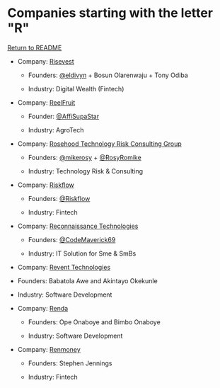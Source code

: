 # Companies starting with the letter "R"

[Return to README](../README.md)

- Company: [Risevest](https://rise.capital/)

  - Founders: [@eldivyn](https://twitter.com/eldivyn) + Bosun Olarenwaju + Tony Odiba

  - Industry: Digital Wealth (Fintech)

- Company: [ReelFruit](https://reelfruit.com/)

  - Founder: [@AffiSupaStar](https://twitter.com/AffiSupaStar)

  - Industry: AgroTech

- Company: [Rosehood Technology Risk Consulting Group](http://Techrisk.co.ke)

  - Founders: [@mikerosy](https://twitter.com/mikerosy) + [@RosyRomike](https://twitter.com/RosyRomike)

  - Industry: Technology Risk & Consulting
  
- Company: [Riskflow](https://www.riskflow.com/)

  - Founders: [@Riskflow](https://twitter.com/Riskflow)

  - Industry: Fintech

- Company: [Reconnaissance Technologies](https://www.riskflow.com/)

  - Founders: [@CodeMaverick69](https://twitter.com/CodeMaverick69)

  - Industry: IT Solution for Sme & SmBs

 - Company: [Revent Technologies](https://reventtechnologies.com/)

  - Founders: Babatola Awe and Akintayo Okekunle

  - Industry: Software Development

- Company: [Renda](https://renda.co/)

  - Founders: Ope Onaboye and Bimbo Onaboye
  
  - Industry: Software Development
  
- Company: [Renmoney](https://renmoney.com/)

  - Founders: Stephen Jennings 
  
  - Industry: Fintech  
